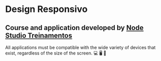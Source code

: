 # Design Responsivo

## Course and application developed by [**Node Studio Treinamentos**](https://www.youtube.com/channel/UCZZ0NTtOgsLIT4Skr6GUpAw)

All applications must be compatible with the wide variety of devices that exist, regardless of the size of the screen. :computer: :desktop_computer: :iphone:

